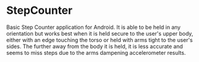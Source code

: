 # StepCounter

Basic Step Counter application for Android.  It is able to be held in any orientation but works best when it is held secure to the user's upper body, either with an edge touching the torso or held with arms tight to the user's sides. The further away from the body it is held, it is less accurate and seems to miss steps due to the arms dampening accelerometer results.    
